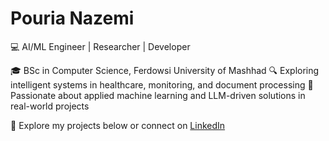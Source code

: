 # Pouria Nazemi
💻 AI/ML Engineer | Researcher | Developer

🎓 BSc in Computer Science, Ferdowsi University of Mashhad
🔍 Exploring intelligent systems in healthcare, monitoring, and document processing
🧠 Passionate about applied machine learning and LLM-driven solutions in real-world projects

🔗 Explore my projects below or connect on [LinkedIn](https://ir.linkedin.com/in/pouria-nazemi-811206125)
